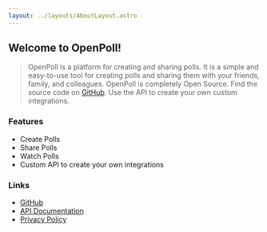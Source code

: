 ```yaml
---
layout: ../layouts/AboutLayout.astro
---
```


## Welcome to OpenPoll!
> OpenPoll is a platform for creating and sharing polls. It is a simple and easy-to-use tool for creating polls and sharing them with your friends, family, and colleagues. OpenPoll is completely Open Source. Find the source code on [GitHub](https://github.com/julianfbeck/openpoll.app). Use the API to create your own custom integrations.

### Features

- Create Polls
- Share Polls
- Watch Polls
- Custom API to create your own integrations

### Links

- [GitHub](https://github.com/julianfbeck/openpoll.app)
- [API Documentation](https://openpoll.julianbeck.com/documentation)
- [Privacy Policy](https://openpoll.julianbeck.com/privacy-policy)


